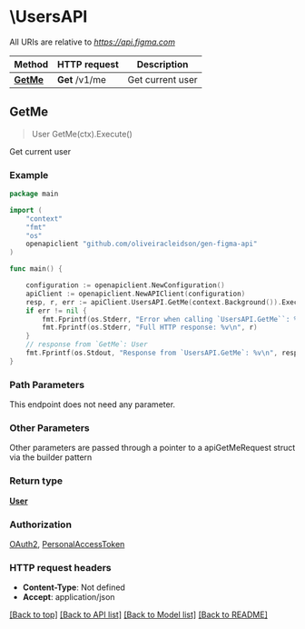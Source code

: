 # \UsersAPI

All URIs are relative to *https://api.figma.com*

Method | HTTP request | Description
------------- | ------------- | -------------
[**GetMe**](UsersAPI.md#GetMe) | **Get** /v1/me | Get current user



## GetMe

> User GetMe(ctx).Execute()

Get current user



### Example

```go
package main

import (
	"context"
	"fmt"
	"os"
	openapiclient "github.com/oliveiracleidson/gen-figma-api"
)

func main() {

	configuration := openapiclient.NewConfiguration()
	apiClient := openapiclient.NewAPIClient(configuration)
	resp, r, err := apiClient.UsersAPI.GetMe(context.Background()).Execute()
	if err != nil {
		fmt.Fprintf(os.Stderr, "Error when calling `UsersAPI.GetMe``: %v\n", err)
		fmt.Fprintf(os.Stderr, "Full HTTP response: %v\n", r)
	}
	// response from `GetMe`: User
	fmt.Fprintf(os.Stdout, "Response from `UsersAPI.GetMe`: %v\n", resp)
}
```

### Path Parameters

This endpoint does not need any parameter.

### Other Parameters

Other parameters are passed through a pointer to a apiGetMeRequest struct via the builder pattern


### Return type

[**User**](User.md)

### Authorization

[OAuth2](../README.md#OAuth2), [PersonalAccessToken](../README.md#PersonalAccessToken)

### HTTP request headers

- **Content-Type**: Not defined
- **Accept**: application/json

[[Back to top]](#) [[Back to API list]](../README.md#documentation-for-api-endpoints)
[[Back to Model list]](../README.md#documentation-for-models)
[[Back to README]](../README.md)

